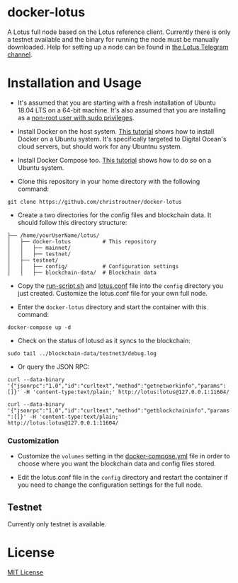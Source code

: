 # docker-lotus

A Lotus full node based on the Lotus reference client. Currently there is only a testnet available and the binary for running the node must be manually downloaded. Help for setting up a node can be found in [the Lotus Telegram channel](https://t.me/givelotus).

# Installation and Usage

- It's assumed that you are starting with a fresh installation of Ubuntu 18.04
  LTS on a 64-bit machine. It's also assumed that you are installing as
  a [non-root user with sudo privileges](https://www.digitalocean.com/community/tutorials/initial-server-setup-with-ubuntu-16-04).

- Install Docker on the host
  system. [This tutorial](https://www.digitalocean.com/community/tutorials/how-to-install-and-use-docker-on-ubuntu-18-04) shows
  how to install Docker on a Ubuntu system. It's specifically targeted to Digital
  Ocean's cloud servers, but should work for any Ubuntnu system.

- Install Docker Compose too. [This tutorial](https://www.digitalocean.com/community/tutorials/how-to-install-docker-compose-on-ubuntu-18-04)
  shows how to do so on a Ubuntu system.

- Clone this repository in your home directory with the following command:

`git clone https://github.com/christroutner/docker-lotus`

- Create a two directories for the config files and blockchain data. It should follow this directory structure:

```
├── /home/yourUserName/lotus/
│   ├── docker-lotus          # This repository
│   │   ├── mainnet/
│   │   ├── testnet/
│   ├── testnet/
│   │   ├── config/           # Configuration settings
│   │   ├── blockchain-data/  # Blockchain data
```

- Copy the [run-script.sh](run-script.sh) and [lotus.conf](lotus.conf) file
  into the `config` directory you just created. Customize the lotus.conf file for
  your own full node.

- Enter the `docker-lotus` directory and start the container with this command:

`docker-compose up -d`

- Check on the status of lotusd as it syncs to the blockchain:

`sudo tail ../blockchain-data/testnet3/debug.log`

- Or query the JSON RPC:

`curl --data-binary '{"jsonrpc":"1.0","id":"curltext","method":"getnetworkinfo","params":[]}' -H 'content-type:text/plain;' http://lotus:lotus@127.0.0.1:11604/`

`curl --data-binary '{"jsonrpc":"1.0","id":"curltext","method":"getblockchaininfo","params":[]}' -H 'content-type:text/plain;' http://lotus:lotus@127.0.0.1:11604/`

### Customization

- Customize the `volumes` setting in the [docker-compose.yml](docker-compose.yml)
  file in order to choose where you want the blockchain data and config files stored.

- Edit the lotus.conf file in the `config` directory and restart the container
  if you need to change the configuration settings for the full node.

## Testnet

Currently only testnet is available.

# License

[MIT License](LICENSE.md)
